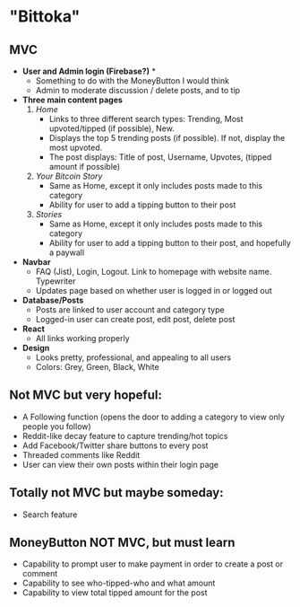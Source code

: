 # "Bittoka"

## MVC ##

* **User and Admin login (Firebase?)** *
   - Something to do with the MoneyButton I would think
   - Admin to moderate discussion / delete posts, and to tip
* **Three main content pages**
   1. *Home*
      - Links to three different search types: Trending, Most upvoted/tipped (if possible), New.
      - Displays the top 5 trending posts (if possible). If not, display the most upvoted. 
      - The post displays: Title of post, Username, Upvotes, (tipped amount if possible)
   2. *Your Bitcoin Story*
      - Same as Home, except it only includes posts made to this category
      - Ability for user to add a tipping button to their post
   3. *Stories*
      - Same as Home, except it only includes posts made to this category
      - Ability for user to add a tipping button to their post, and hopefully a paywall
* **Navbar**
   - FAQ (Jist), Login, Logout. Link to homepage with website name. Typewriter
   - Updates page based on whether user is logged in or logged out
* **Database/Posts**
   - Posts are linked to user account and category type
   - Logged-in user can create post, edit post, delete post
* **React**
   - All links working properly
* **Design**
   - Looks pretty, professional, and appealing to all users
   - Colors: Grey, Green, Black, White

## Not MVC but very hopeful: ##
* A Following function (opens the door to adding a category to view only people you follow)
* Reddit-like decay feature to capture trending/hot topics
* Add Facebook/Twitter share buttons to every post
* Threaded comments like Reddit
* User can view their own posts within their login page

## Totally not MVC but maybe someday: ##
* Search feature

## MoneyButton NOT MVC, but must learn ##
* Capability to prompt user to make payment in order to create a post or comment
* Capability to see who-tipped-who and what amount
* Capability to view total tipped amount for the post
